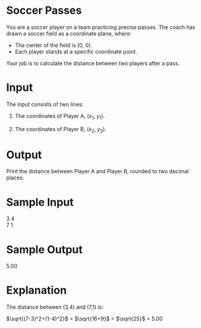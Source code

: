 # Soccer Passes

You are a soccer player on a team practicing precise passes. The coach has drawn a soccer field as a coordinate plane, where:

 - The center of the field is (0, 0).
 - Each player stands at a specific coordinate point.

Your job is to calculate the distance between two players after a pass.

# Input

The input consists of two lines:

1. The coordinates of Player A, ($x_1$, $y_1$).

2. The coordinates of Player B, ($x_2$, $y_2$).

# Output

Print the distance between Player A and Player B, rounded to two decimal places.

# Sample Input

3 4  
7 1  

# Sample Output

5.00

# Explanation

The distance between (3,4) and (7,1) is:

$\sqrt{(7-3)^2+(1-4)^2}$ = $\sqrt{16+9}$ = $\sqrt{25}$ = $5.00$